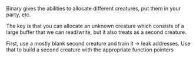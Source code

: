 Binary gives the abilities to allocate different creatures, put them in your party, etc.

The key is that you can allocate an unknown creature which consists of a large
buffer that we can read/write, but it also treats as a second creature. 

First, use a mostly blank second creature and train it -> leak addresses.
Use that to build a second creature with the appropriate function pointers
